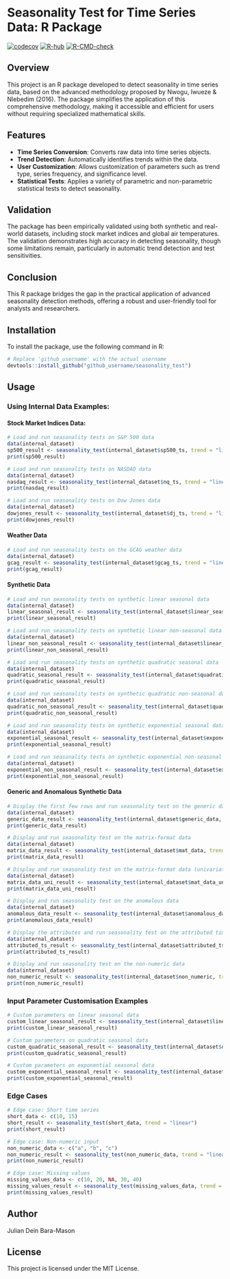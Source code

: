 # Seasonality Test for Time Series Data: R Package

<!-- badges: start -->
[![codecov](https://codecov.io/github/JulianMason/Tests-for-Seasonality/graph/badge.svg?token=80ZCI1VDNJ)](https://codecov.io/github/JulianMason/Tests-for-Seasonality) [![R-hub](https://github.com/JulianMason/Tests-for-Seasonality/actions/workflows/rhub.yaml/badge.svg)](https://github.com/JulianMason/Tests-for-Seasonality/actions/workflows/rhub.yaml) [![R-CMD-check](https://github.com/JulianMason/Tests-for-Seasonality/actions/workflows/R-CMD-check.yaml/badge.svg)](https://github.com/JulianMason/Tests-for-Seasonality/actions/workflows/R-CMD-check.yaml)
<!-- badges: end -->

## Overview

This project is an R package developed to detect seasonality in time series data, based on the advanced methodology proposed by Nwogu, Iwueze & Nlebedim (2016). The package simplifies the application of this comprehensive methodology, making it accessible and efficient for users without requiring specialized mathematical skills.

## Features

- **Time Series Conversion**: Converts raw data into time series objects.
- **Trend Detection**: Automatically identifies trends within the data.
- **User Customization**: Allows customization of parameters such as trend type, series frequency, and significance level.
- **Statistical Tests**: Applies a variety of parametric and non-parametric statistical tests to detect seasonality.

## Validation

The package has been empirically validated using both synthetic and real-world datasets, including stock market indices and global air temperatures. The validation demonstrates high accuracy in detecting seasonality, though some limitations remain, particularly in automatic trend detection and test sensitivities.

## Conclusion

This R package bridges the gap in the practical application of advanced seasonality detection methods, offering a robust and user-friendly tool for analysts and researchers.

## Installation

To install the package, use the following command in R:
```R
# Replace 'github_username' with the actual username
devtools::install_github("github_username/seasonality_test")
```

## Usage

### Using Internal Data Examples:
#### Stock Market Indices Data:
```R
# Load and run seasonality tests on S&P 500 data
data(internal_dataset)
sp500_result <- seasonality_test(internal_dataset$sp500_ts, trend = "linear")
print(sp500_result)

# Load and run seasonality tests on NASDAQ data
data(internal_dataset)
nasdaq_result <- seasonality_test(internal_dataset$nq_ts, trend = "linear")
print(nasdaq_result)

# Load and run seasonality tests on Dow Jones data
data(internal_dataset)
dowjones_result <- seasonality_test(internal_dataset$dj_ts, trend = "linear")
print(dowjones_result)
```
#### Weather Data
```R
# Load and run seasonality tests on the GCAG weather data
data(internal_dataset)
gcag_result <- seasonality_test(internal_dataset$gcag_ts, trend = "linear")
print(gcag_result)

```

#### Synthetic Data
```R
# Load and run seasonality tests on synthetic linear seasonal data
data(internal_dataset)
linear_seasonal_result <- seasonality_test(internal_dataset$linear_seasonal, trend = "linear")
print(linear_seasonal_result)

# Load and run seasonality tests on synthetic linear non-seasonal data
data(internal_dataset)
linear_non_seasonal_result <- seasonality_test(internal_dataset$linear_non_seasonal, trend = "linear")
print(linear_non_seasonal_result)

# Load and run seasonality tests on synthetic quadratic seasonal data
data(internal_dataset)
quadratic_seasonal_result <- seasonality_test(internal_dataset$quadratic_seasonal, trend = "quadratic")
print(quadratic_seasonal_result)

# Load and run seasonality tests on synthetic quadratic non-seasonal data
data(internal_dataset)
quadratic_non_seasonal_result <- seasonality_test(internal_dataset$quadratic_non_seasonal, trend = "quadratic")
print(quadratic_non_seasonal_result)

# Load and run seasonality tests on synthetic exponential seasonal data
data(internal_dataset)
exponential_seasonal_result <- seasonality_test(internal_dataset$exponential_seasonal, trend = "exponential")
print(exponential_seasonal_result)

# Load and run seasonality tests on synthetic exponential non-seasonal data
data(internal_dataset)
exponential_non_seasonal_result <- seasonality_test(internal_dataset$exponential_non_seasonal, trend = "exponential")
print(exponential_non_seasonal_result)

```

#### Generic and Anomalous Synthetic Data
```R 
# Display the first few rows and run seasonality test on the generic data
data(internal_dataset)
generic_data_result <- seasonality_test(internal_dataset$generic_data, trend = "linear")
print(generic_data_result)

# Display and run seasonality test on the matrix-format data
data(internal_dataset)
matrix_data_result <- seasonality_test(internal_dataset$mat_data, trend = "linear")
print(matrix_data_result)

# Display and run seasonality test on the matrix-format data (univariate)
data(internal_dataset)
matrix_data_uni_result <- seasonality_test(internal_dataset$mat_data_uni, trend = "linear")
print(matrix_data_uni_result)

# Display and run seasonality test on the anomalous data
data(internal_dataset)
anomalous_data_result <- seasonality_test(internal_dataset$anomalous_data, trend = "linear")
print(anomalous_data_result)

# Display the attributes and run seasonality test on the attributed time series
data(internal_dataset)
attributed_ts_result <- seasonality_test(internal_dataset$attributed_ts, trend = "linear")
print(attributed_ts_result)

# Display and run seasonality test on the non-numeric data
data(internal_dataset)
non_numeric_result <- seasonality_test(internal_dataset$non_numeric, trend = "linear")
print(non_numeric_result)

```

### Input Parameter Customisation Examples
```R
# Custom parameters on linear seasonal data
custom_linear_seasonal_result <- seasonality_test(internal_dataset$linear_seasonal, trend = "linear", s = 12, confidence_level = 0.1)
print(custom_linear_seasonal_result)

# Custom parameters on quadratic seasonal data
custom_quadratic_seasonal_result <- seasonality_test(internal_dataset$quadratic_seasonal, trend = "quadratic", s = 12, confidence_level = 0.05)
print(custom_quadratic_seasonal_result)

# Custom parameters on exponential seasonal data
custom_exponential_seasonal_result <- seasonality_test(internal_dataset$exponential_seasonal, trend = "exponential", s = 12, confidence_level = 0.2)
print(custom_exponential_seasonal_result)
```

### Edge Cases
```R
# Edge case: Short time series
short_data <- c(10, 15)
short_result <- seasonality_test(short_data, trend = "linear")
print(short_result)

# Edge case: Non-numeric input
non_numeric_data <- c("a", "b", "c")
non_numeric_result <- seasonality_test(non_numeric_data, trend = "linear")
print(non_numeric_result)

# Edge case: Missing values
missing_values_data <- c(10, 20, NA, 30, 40)
missing_values_result <- seasonality_test(missing_values_data, trend = "linear")
print(missing_values_result)
```



## Author

Julian Dein Bara-Mason

## License

This project is licensed under the MIT License.


